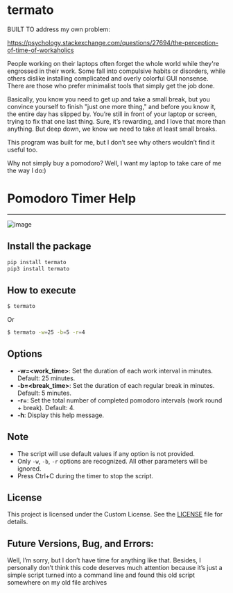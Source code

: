 # termato
BUILT TO address my own problem:

https://psychology.stackexchange.com/questions/27694/the-perception-of-time-of-workaholics

People working on their laptops often forget the whole world while they're engrossed in their work. Some fall into compulsive habits or disorders, while others dislike installing complicated and overly colorful GUI nonsense. There are those who prefer minimalist tools that simply get the job done.

Basically, you know you need to get up and take a small break, but you convince yourself to finish "just one more thing," and before you know it, the entire day has slipped by. You’re still in front of your laptop or screen, trying to fix that one last thing. Sure, it’s rewarding, and I love that more than anything. But deep down, we know we need to take at least small breaks.

This program was built for me, but I don’t see why others wouldn’t find it useful too.

Why not simply buy a pomodoro? Well, I want my laptop to take care of me the way I do:)

# Pomodoro Timer Help
-------------------

![image](15-5-3.png)


## Install the package

```bash
pip install termato
pip3 install termato
```
## How to execute

```bash
$ termato
```
Or
```bash
$ termato -w=25 -b=5 -r=4
```
## Options

- **-w=<work_time>**: Set the duration of each work interval in minutes. Default: 25 minutes.
- **-b=<break_time>**: Set the duration of each regular break in minutes. Default: 5 minutes.
- **-r=<rounds>**: Set the total number of completed pomodoro intervals (work round + break). Default: 4.
- **-h**: Display this help message.


## Note

- The script will use default values if any option is not provided.
- Only `-w`, `-b`, `-r` options are recognized. All other parameters will be ignored.
- Press Ctrl+C during the timer to stop the script.

## License

This project is licensed under the Custom License. See the [LICENSE](./LICENSE) file for details.


## Future Versions, Bug, and Errors: 
Well, I’m sorry, but I don’t have time for anything like that. Besides, I personally don’t think this code deserves much attention because it’s just a simple script turned into a command line and found this old script somewhere on my old file archives